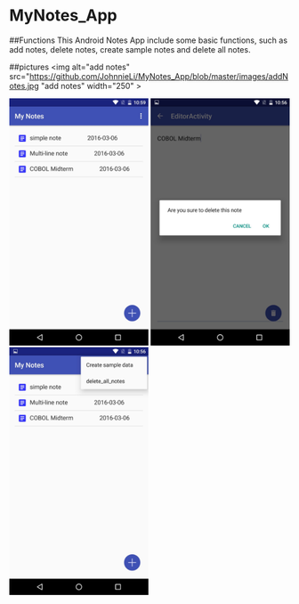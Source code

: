 # MyNotes_App

##Functions
This Android Notes App include some basic functions, such as add notes, 
delete notes, create sample notes and delete all notes.


##pictures
<img alt="add notes" src="https://github.com/JohnnieLi/MyNotes_App/blob/master/images/addNotes.jpg "add notes" width="250" >

<img alt="home" src="https://github.com/JohnnieLi/MyNotes_App/blob/master/images/home.jpg" width="250" >

<img alt="delete notes" src="https://github.com/JohnnieLi/MyNotes_App/blob/master/images/delete.jpg" width="250" >

<img alt="menu" src="https://github.com/JohnnieLi/MyNotes_App/blob/master/images/menu.jpg" width="250" >

